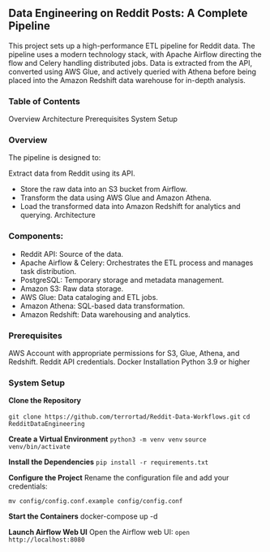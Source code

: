 ## Data Engineering on Reddit Posts: A Complete Pipeline

This project sets up a high-performance ETL pipeline for Reddit data. The pipeline uses a modern technology stack, with Apache Airflow directing the flow and Celery handling distributed jobs. Data is extracted from the API, converted using AWS Glue, and actively queried with Athena before being placed into the Amazon Redshift data warehouse for in-depth analysis.

### Table of Contents
Overview
Architecture
Prerequisites
System Setup

### Overview
The pipeline is designed to:

Extract data from Reddit using its API.
- Store the raw data into an S3 bucket from Airflow.
- Transform the data using AWS Glue and Amazon Athena.
- Load the transformed data into Amazon Redshift for analytics and querying.
Architecture

### Components:

- Reddit API: Source of the data.
- Apache Airflow & Celery: Orchestrates the ETL process and manages task distribution.
- PostgreSQL: Temporary storage and metadata management.
- Amazon S3: Raw data storage.
- AWS Glue: Data cataloging and ETL jobs.
- Amazon Athena: SQL-based data transformation.
- Amazon Redshift: Data warehousing and analytics.

### Prerequisites
AWS Account with appropriate permissions for S3, Glue, Athena, and Redshift.
Reddit API credentials.
Docker Installation
Python 3.9 or higher


### System Setup

**Clone the Repository**

```git clone https://github.com/terrortad/Reddit-Data-Workflows.git```
```cd RedditDataEngineering```

**Create a Virtual Environment**
```python3 -m venv venv```
```source venv/bin/activate```

**Install the Dependencies**
```pip install -r requirements.txt```

**Configure the Project**
Rename the configuration file and add your credentials:

```mv config/config.conf.example config/config.conf```

**Start the Containers**
docker-compose up -d

**Launch Airflow Web UI**
Open the Airflow web UI:
```open http://localhost:8080```
